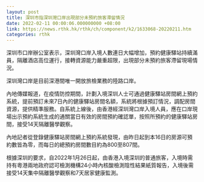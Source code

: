 ```yaml
---
layout: post
title: 深圳市指深圳灣口岸出現部分未預約旅客滯留情況
date: 2022-02-11 00:00:06.000000000 +08:00
link: https://news.rthk.hk/rthk/ch/component/k2/1633068-20220211.htm
categories: rthk
---
```


深圳市口岸辦公室表示，深圳灣口岸入境人數連日大幅增加，預約健康驛站持續滿員，隔離酒店高位運行，接轉資源能力嚴重超限，出現部分未預約旅客滯留現場情況。

深圳灣口岸是目前深港間唯一開放旅檢業務的陸路口岸。

內地傳媒報道，在疫情防控期間，計劃入境深圳人士可通過健康驛站房間網上預約系統，提前預訂未來7日內的健康驛站房間名額，系統將根據預訂情況，調配房間資源，提供精準服務。自系統上線後，由香港經深圳灣口岸入境人員，應在口岸現場出示預約系統生成的通關當日有效的房間預約確認單，按照所預約的健康驛站房間，接受14天隔離醫學觀察。

內地記者從登錄健康驛站房間網上預約系統發現，由昨日起到本16日的房源可預約數皆為零，而每日的總預約房間數目約為800至807間。

根據深圳的要求，自2022年1月26日起，由香港入境深圳的普通旅客，入境時需持有粵港兩地政府認可檢測機構24小時內核酸檢測陰性結果紙質報告，入境後需接受14天集中隔離醫學觀察和7天居家健康監測。
